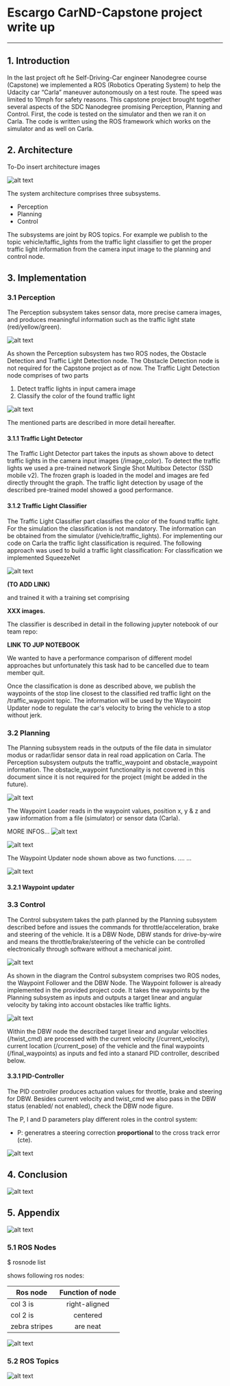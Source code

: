 # Escargo CarND-Capstone project write up

----------

## 1. Introduction
In the last project oft he Self-Driving-Car engineer Nanodegree course (Capstone) we implemented a ROS (Robotics Operating System) to help the Udacity car “Carla” maneuver autonomously on a test route. The speed was limited to 10mph for safety reasons. 
This capstone project brought together several aspects of the SDC Nanodegree promising Perception, Planning and Control.
First, the code is tested on the simulator and then we ran it on Carla. The code is written using the  ROS framework which works on the simulator and as well on Carla.

## 2. Architecture
To-Do insert architecture images

![alt text](imgs/architecture.PNG "Architecture")

The system architecture comprises three subsystems.

- Perception
- Planning
- Control

The subsystems are joint by ROS topics. For example we publish to the topic vehicle/taffic_lights from the traffic light classifier to get the proper traffic light information from the camera input image to the planning and control node.


## 3. Implementation

### 3.1 Perception

The Perception subsystem takes sensor data, more precise camera images, and produces meaningful information such as the traffic light state (red/yellow/green).

![alt text](imgs/perception.PNG "Perception")

As shown the Perception subsystem has two ROS nodes, the Obstacle Detection and Traffic Light Detection node. The Obstacle Detection node is not required for the Capstone project as of now. The Traffic Light Detection node comprises of two parts

1. Detect traffic lights in input camera image
2. Classify the color of the found traffic light

![alt text](imgs/tld_node.PNG "Traffic Light Detection Node")

The mentioned parts are described in more detail hereafter.

#### 3.1.1 Traffic Light Detector

The Traffic Light Detector part takes the inputs as shown above to detect traffic lights in the camera input images (/image_color).
To detect the traffic lights we used a pre-trained network Single Shot Multibox Detector (SSD mobile v2). The frozen graph is loaded in the model and images are fed directly throught the graph. The traffic light detection by usage of the described pre-trained model showed a good performance.

#### 3.1.2 Traffic Light Classifier
The Traffic Light Classifier part classifies the color of the found traffic light. For the simulation the classification is not mandatory. The information can be obtained from the simulator (/vehicle/traffic_lights). For implementing our code on Carla the traffic light classification is required. The following approach was used to build a traffic light classification:
For classification we implemented SqueezeNet

![alt text](imgs/addinfo.png "PH")

**(TO ADD LINK)**

and trained it with a training set comprising 

**XXX images.**


 The classifier is described in detail in the following jupyter notebook of our team repo:

**LINK TO JUP NOTEBOOK**

We wanted to have a performance comparison of different model approaches but unfortunately this task had to be cancelled due to team member quit.

Once the classification is done as described above, we publish the waypoints of the stop line closest to the classified red traffic light on the /traffic_waypoint topic. The information will be used by the Waypoint Updater node to regulate the car's velocity to bring the vehicle to a stop without jerk.

### 3.2 Planning

The Planning subsystem reads in the outputs of the file data in simulator modus or radar/lidar sensor data in real road application on Carla. The Perception subsystem outputs the traffic_waypoint and obstacle_waypoint information. The obstacle_waypoint functionality is not covered in this document since it is not required for the project (might be added in the future).

![alt text](imgs/planning.PNG "Planning")

The Waypoint Loader reads in the waypoint values, position x, y & z and yaw information from a file (simulator) or sensor data (Carla). 

MORE INFOS...
![alt text](imgs/placeholder.png "PH")

![alt text](imgs/wpu_node.PNG "Way Point Updater")

The Waypoint Updater node shown above as two functions.
....
...

![alt text](imgs/placeholder.png "PH")

#### 3.2.1 Waypoint updater


### 3.3 Control

The Control subsystem takes the path planned by the Planning subsystem described before and issues the commands for throttle/acceleration, brake and steering of the vehicle. 
It is a DBW Node, DBW stands for drive-by-wire and means the throttle/brake/steering of the vehicle can be controlled electronically through software without a mechanical joint.

![alt text](imgs/control.PNG "Control")

As shown in the diagram the Control subsystem comprises two ROS nodes, the Waypoint Follower and the DBW Node. The Waypoint follower is already implemented in the provided project code. It takes the waypoints by the Planning subsystem as inputs and outputs a target linear and angular velocity by taking into account obstacles like traffic lights.

![alt text](imgs/dbw_node.PNG "DBW")

Within the DBW node the described target linear and angular velocities (/twist_cmd) are processed with the current velocity (/current_velocity), current location (/current_pose) of the vehicle and the final waypoints (/final_waypoints) as inputs and fed into a stanard PID controller, described below.

#### 3.3.1 PID-Controller

The PID controller produces actuation values for throttle, brake and steering for DBW. Besides current velocity and twist_cmd we also pass in the DBW status (enabled/ not enabled), check the DBW node figure.

The P, I and D parameters play different roles in the control system:

- P: generatres a steering correction **proportional** to the cross track error (cte). 

![alt text](imgs/placeholder.png "PH")

## 4. Conclusion

![alt text](imgs/placeholder.png "PH")

## 5. Appendix

![alt text](imgs/placeholder.png "PH")

### 5.1 ROS Nodes

$ rosnode list

shows following ros nodes:


| Ros node        | Function of node |
| ------------- |:-------------:| 
| col 3 is      | right-aligned | 
| col 2 is      | centered      | 
| zebra stripes | are neat      | 

![alt text](imgs/placeholder.png "PH")

### 5.2 ROS Topics

![alt text](imgs/placeholder.png "PH")